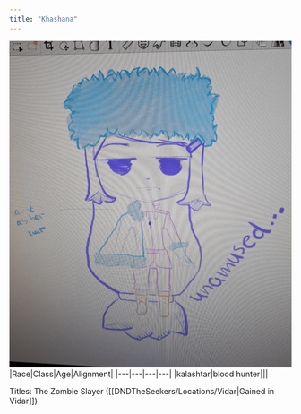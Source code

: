 ```yaml
---
title: "Khashana"
---
```


![ ](DNDTheSeekers/images/KashanaPic.png)
|Race|Class|Age|Alignment|
|---|---|---|---|
|kalashtar|blood hunter|||

Titles: 
The Zombie Slayer ([[DNDTheSeekers/Locations/Vidar|Gained in Vidar]])
